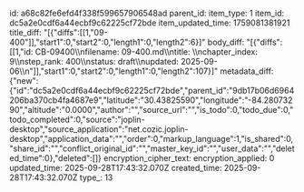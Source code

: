 id: a68c82fe6efd4f338f599657906548ad
parent_id: 
item_type: 1
item_id: dc5a2e0cdf6a44ecbf9c62225cf72bde
item_updated_time: 1759081381921
title_diff: "[{\"diffs\":[[1,\"09-400\"]],\"start1\":0,\"start2\":0,\"length1\":0,\"length2\":6}]"
body_diff: "[{\"diffs\":[[1,\"id: CB-09400\\\nfilename: 09-400.md\\\ntitle: \\\nchapter_index: 9\\\nstep_rank: 400\\\nstatus: draft\\\nupdated: 2025-09-06\\\n\"]],\"start1\":0,\"start2\":0,\"length1\":0,\"length2\":107}]"
metadata_diff: {"new":{"id":"dc5a2e0cdf6a44ecbf9c62225cf72bde","parent_id":"9db17b06d6964206ba370cb4fa4687e9","latitude":"30.43825590","longitude":"-84.28073290","altitude":"0.0000","author":"","source_url":"","is_todo":0,"todo_due":0,"todo_completed":0,"source":"joplin-desktop","source_application":"net.cozic.joplin-desktop","application_data":"","order":0,"markup_language":1,"is_shared":0,"share_id":"","conflict_original_id":"","master_key_id":"","user_data":"","deleted_time":0},"deleted":[]}
encryption_cipher_text: 
encryption_applied: 0
updated_time: 2025-09-28T17:43:32.070Z
created_time: 2025-09-28T17:43:32.070Z
type_: 13